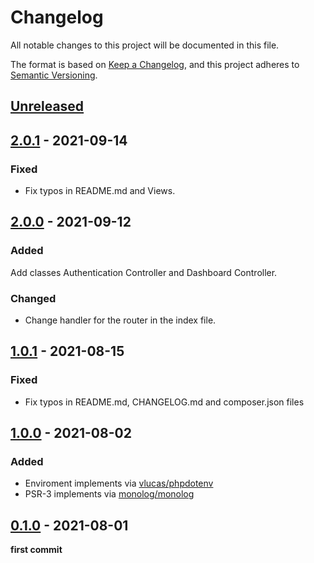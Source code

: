 # Changelog

All notable changes to this project will be documented in this file.

The format is based on [Keep a Changelog](https://keepachangelog.com/en/1.0.0/),
and this project adheres to [Semantic Versioning](https://semver.org/spec/v2.0.0.html).

## [Unreleased]

## [2.0.1] - 2021-09-14

### Fixed

- Fix typos in README.md and Views.

## [2.0.0] - 2021-09-12

### Added

Add classes Authentication Controller and Dashboard Controller.

### Changed

- Change handler for the router in the index file.

## [1.0.1] - 2021-08-15

### Fixed

- Fix typos in README.md, CHANGELOG.md and composer.json files

## [1.0.0] - 2021-08-02

### Added

- Enviroment implements via [vlucas/phpdotenv](https://packagist.org/packages/vlucas/phpdotenv)
- PSR-3 implements via [monolog/monolog](https://packagist.org/packages/monolog/monolog)

## [0.1.0] - 2021-08-01

**first commit**

[unreleased]: https://github.com/ManuelGil/project-skeleton/compare/v2.0.1...HEAD
[2.0.1]: https://github.com/ManuelGil/project-skeleton/compare/v2.0.0...v2.0.1
[2.0.0]: https://github.com/ManuelGil/project-skeleton/compare/v1.0.1...v2.0.0
[1.0.1]: https://github.com/ManuelGil/project-skeleton/compare/v1.0.0...v1.0.1
[1.0.0]: https://github.com/ManuelGil/project-skeleton/compare/v0.1.0...v1.0.0
[0.1.0]: https://github.com/ManuelGil/project-skeleton/releases/tag/v0.1.0
